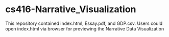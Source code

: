 # cs416-Narrative_Visualization

This repository contained index.html, Essay.pdf, and GDP.csv. 
Users could open index.html via browser for previewing the Narrative Data Visualization
